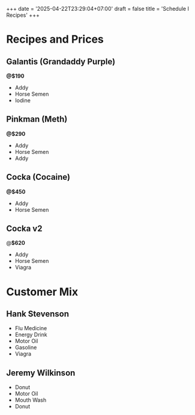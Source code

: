 +++
date = '2025-04-22T23:29:04+07:00'
draft = false
title = 'Schedule I Recipes'
+++

# Recipes and Prices

## Galantis (Grandaddy Purple)
**@$190** 
- Addy
- Horse Semen
- Iodine

## Pinkman (Meth)
**@$290** 
- Addy
- Horse Semen
- Addy

## Cocka (Cocaine)
**@$450** 
- Addy
- Horse Semen

## Cocka v2
@**$620**
- Addy
- Horse Semen
- Viagra


# Customer Mix

## Hank Stevenson
- Flu Medicine
- Energy Drink
- Motor Oil
- Gasoline
- Viagra

## Jeremy Wilkinson
- Donut
- Motor Oil
- Mouth Wash
- Donut
